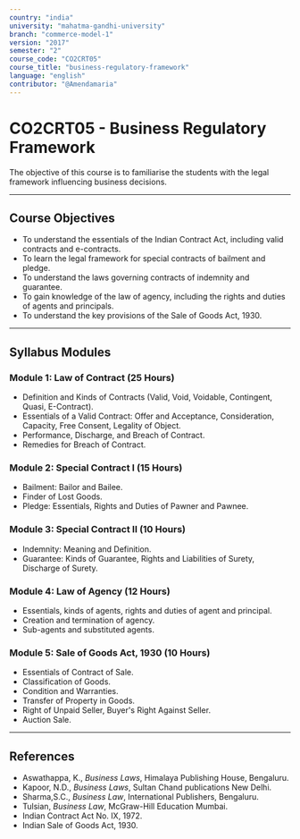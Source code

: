 ```yaml
---
country: "india"
university: "mahatma-gandhi-university"
branch: "commerce-model-1"
version: "2017"
semester: "2"
course_code: "CO2CRT05"
course_title: "business-regulatory-framework"
language: "english"
contributor: "@Amendamaria"
---
```

# CO2CRT05 - Business Regulatory Framework

The objective of this course is to familiarise the students with the legal framework influencing business decisions.

---
## Course Objectives

* To understand the essentials of the Indian Contract Act, including valid contracts and e-contracts.
* To learn the legal framework for special contracts of bailment and pledge.
* To understand the laws governing contracts of indemnity and guarantee.
* To gain knowledge of the law of agency, including the rights and duties of agents and principals.
* To understand the key provisions of the Sale of Goods Act, 1930.

---
## Syllabus Modules

### Module 1: Law of Contract (25 Hours)
* Definition and Kinds of Contracts (Valid, Void, Voidable, Contingent, Quasi, E-Contract).
* Essentials of a Valid Contract: Offer and Acceptance, Consideration, Capacity, Free Consent, Legality of Object.
* Performance, Discharge, and Breach of Contract.
* Remedies for Breach of Contract.

### Module 2: Special Contract I (15 Hours)
* Bailment: Bailor and Bailee.
* Finder of Lost Goods.
* Pledge: Essentials, Rights and Duties of Pawner and Pawnee.

### Module 3: Special Contract II (10 Hours)
* Indemnity: Meaning and Definition.
* Guarantee: Kinds of Guarantee, Rights and Liabilities of Surety, Discharge of Surety.

### Module 4: Law of Agency (12 Hours)
* Essentials, kinds of agents, rights and duties of agent and principal.
* Creation and termination of agency.
* Sub-agents and substituted agents.

### Module 5: Sale of Goods Act, 1930 (10 Hours)
* Essentials of Contract of Sale.
* Classification of Goods.
* Condition and Warranties.
* Transfer of Property in Goods.
* Right of Unpaid Seller, Buyer's Right Against Seller.
* Auction Sale.

---
## References
* Aswathappa, K., *Business Laws*, Himalaya Publishing House, Bengaluru.
* Kapoor, N.D., *Business Laws*, Sultan Chand publications New Delhi.
* Sharma,S.C., *Business Law*, International Publishers, Bengaluru.
* Tulsian, *Business Law*, McGraw-Hill Education Mumbai.
* Indian Contract Act No. IX, 1972.
* Indian Sale of Goods Act, 1930.